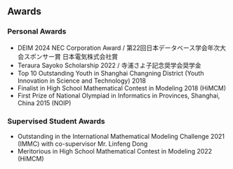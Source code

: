 ## Awards
### Personal Awards
- DEIM 2024 NEC Corporation Award / 第22回日本データベース学会年次大会スポンサー賞 日本電気株式会社賞
- Teraura Sayoko Scholarship 2022 / 寺浦さよ子記念奨学会奨学金
- Top 10 Outstanding Youth in Shanghai Changning District (Youth Innovation in Science and Technology) 2018
- Finalist in High School Mathematical Contest in Modeling 2018 (HiMCM)
- First Prize of National Olympiad in Informatics in Provinces, Shanghai, China 2015 (NOIP)

### Supervised Student Awards
- Outstanding in the International Mathematical Modeling Challenge 2021 (IMMC) with co-supervisor Mr. Linfeng Dong
- Meritorious in High School Mathematical Contest in Modeling 2022 (HiMCM)
